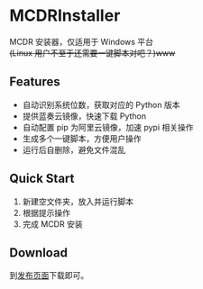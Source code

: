 # MCDRInstaller
MCDR 安装器，仅适用于 Windows 平台  
~~(Linux 用户不至于还需要一键脚本对吧？)www~~

## Features
- 自动识别系统位数，获取对应的 Python 版本
- 提供蓝奏云镜像，快速下载 Python
- 自动配置 pip 为阿里云镜像，加速 pypi 相关操作
- 生成多个一键脚本，方便用户操作
- 运行后自删除，避免文件混乱

## Quick Start
1. 新建空文件夹，放入并运行脚本
2. 根据提示操作
3. 完成 MCDR 安装

## Download
到[发布页面](https://github.com/MCDReforged/MCDRInstaller/releases)下载即可。

